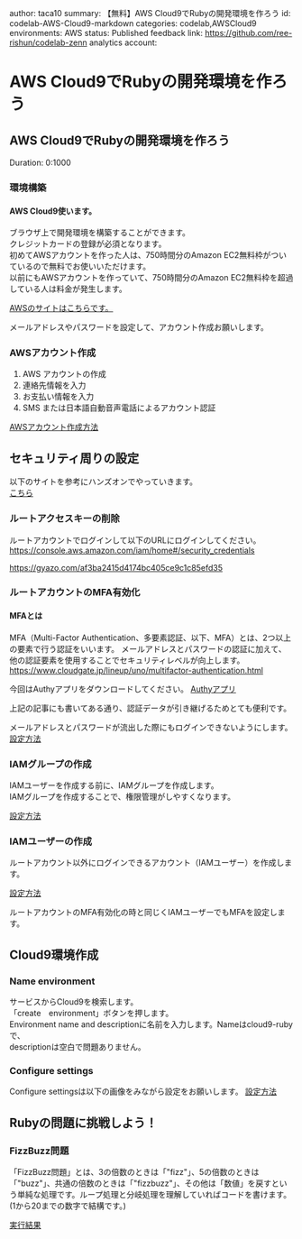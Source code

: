 author: taca10
summary: 【無料】AWS Cloud9でRubyの開発環境を作ろう
id: codelab-AWS-Cloud9-markdown
categories: codelab,AWSCloud9
environments: AWS
status: Published
feedback link: https://github.com/ree-rishun/codelab-zenn
analytics account:


# AWS Cloud9でRubyの開発環境を作ろう

## AWS Cloud9でRubyの開発環境を作ろう
Duration: 0:1000

### 環境構築
#### AWS Cloud9使います。

ブラウザ上で開発環境を構築することができます。<br>
クレジットカードの登録が必須となります。<br>
初めてAWSアカウントを作った人は、750時間分のAmazon EC2無料枠がついているので無料でお使いいただけます。<br>
以前にもAWSアカウントを作っていて、750時間分のAmazon EC2無料枠を超過している人は料金が発生します。<br>

[AWSのサイトはこちらです。](https://aws.amazon.com/jp/)

メールアドレスやパスワードを設定して、アカウント作成お願いします。
### AWSアカウント作成

1. AWS アカウントの作成
2. 連絡先情報を入力
3. お支払い情報を入力
4. SMS または日本語自動音声電話によるアカウント認証

[AWSアカウント作成方法](https://aws.amazon.com/jp/register-flow/)

## セキュリティ周りの設定

以下のサイトを参考にハンズオンでやっていきます。<br>
[こちら](https://qiita.com/yanyansk/items/3a989b70d2d3d49eff16)

### ルートアクセスキーの削除

ルートアカウントでログインして以下のURLにログインしてください。
https://console.aws.amazon.com/iam/home#/security_credentials

https://gyazo.com/af3ba2415d4174bc405ce9c1c85efd35


### ルートアカウントのMFA有効化

#### MFAとは

MFA（Multi-Factor Authentication、多要素認証、以下、MFA）とは、2つ以上の要素で行う認証をいいます。
メールアドレスとパスワードの認証に加えて、他の認証要素を使用することでセキュリティレベルが向上します。
https://www.cloudgate.jp/lineup/uno/multifactor-authentication.html

今回はAuthyアプリをダウンロードしてください。
[Authyアプリ](https://www.teluru.jp/posts/611)

上記の記事にも書いてある通り、認証データが引き継げるためとても便利です。

メールアドレスとパスワードが流出した際にもログインできないようにします。
[設定方法](https://console.aws.amazon.com/iam/home#/security_credentials)


### IAMグループの作成

IAMユーザーを作成する前に、IAMグループを作成します。<br>
IAMグループを作成することで、権限管理がしやすくなります。

[設定方法](https://console.aws.amazon.com/iam/home#/groups)

### IAMユーザーの作成


ルートアカウント以外にログインできるアカウント（IAMユーザー）を作成します。

[設定方法](https://console.aws.amazon.com/iam/home#/users)

ルートアカウントのMFA有効化の時と同じくIAMユーザーでもMFAを設定します。

## Cloud9環境作成

### Name environment

サービスからCloud9を検索します。<br>
「create　environment」ボタンを押します。<br>
Environment name and descriptionに名前を入力します。Nameはcloud9-rubyで、<br>
descriptionは空白で問題ありません。<br>


### Configure settings

Configure settingsは以下の画像をみながら設定をお願いします。
[設定方法](https://gyazo.com/a6abcba534ebe0df9e124bb5bf6e0334)


## Rubyの問題に挑戦しよう！

### FizzBuzz問題

「FizzBuzz問題」とは、3の倍数のときは「"fizz"」、5の倍数のときは「"buzz"」、共通の倍数のときは「"fizzbuzz"」、その他は「数値」を戻すという単純な処理です。ループ処理と分岐処理を理解していればコードを書けます。
(1から20までの数字で結構です。)

[実行結果](https://gyazo.com/fb8eaf017d93dd8234a5b7be36e795c7)
